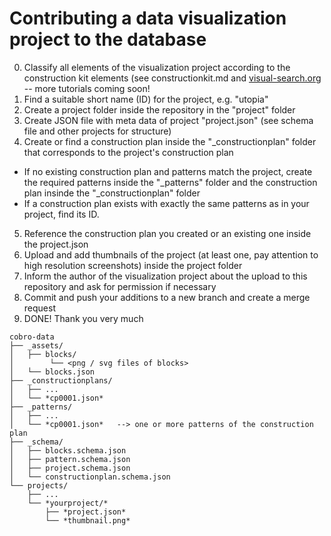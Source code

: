 # Contributing a data visualization project to the database

0. Classify all elements of the visualization project according to the construction kit elements (see constructionkit.md and [visual-search.org](http://visual-search.org) -- more tutorials coming soon!
1. Find a suitable short name (ID) for the project, e.g. "utopia"
2. Create a project folder inside the repository in the "project" folder
3. Create JSON file with meta data of project "project.json" (see schema file and other projects for structure)
4. Create or find a construction plan inside the "_constructionplan" folder that corresponds to the project's construction plan
  * If no existing construction plan and patterns match the project, create the required patterns inside the "_patterns" folder and the construction plan insinde the "_constructionplan" folder
  * If a construction plan exists with exactly the same patterns as in your project, find its ID.
5. Reference the construction plan you created or an existing one inside the project.json
6. Upload and add thumbnails of the project (at least one, pay attention to high resolution screenshots) inside the project folder
7. Inform the author of the visualization project about the upload to this repository and ask for permission if necessary
8. Commit and push your additions to a new branch and create a merge request
9. DONE! Thank you very much

```
cobro-data
├── _assets/
│   ├── blocks/
│        └── <png / svg files of blocks>
│   └── blocks.json
├── _constructionplans/ 
│   ├── ...
│   └── *cp0001.json*
├── _patterns/
│   ├── ...
│   └── *cp0001.json*   --> one or more patterns of the construction plan
├── _schema/    
│   ├── blocks.schema.json
│   ├── pattern.schema.json
│   ├── project.schema.json
│   └── constructionplan.schema.json
└── projects/
    ├── ...
    └── *yourproject/*
        ├── *project.json*
        └── *thumbnail.png*
```
